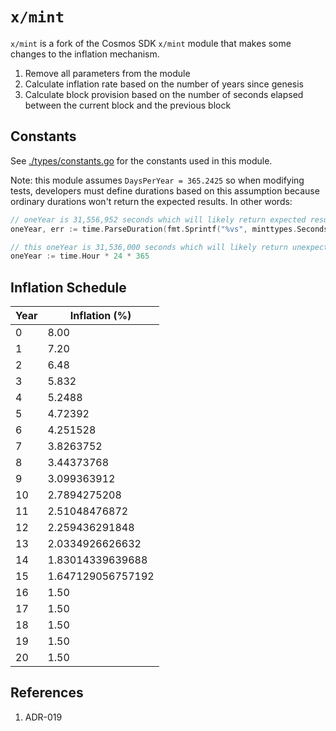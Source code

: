 # `x/mint`

`x/mint` is a fork of the Cosmos SDK `x/mint` module that makes some changes to the inflation mechanism.

1. Remove all parameters from the module
1. Calculate inflation rate based on the number of years since genesis
1. Calculate block provision based on the number of seconds elapsed between the current block and the previous block

## Constants

See [./types/constants.go](./types/constants.go) for the constants used in this module.

Note: this module assumes `DaysPerYear = 365.2425` so when modifying tests, developers must define durations based on this assumption because ordinary durations won't return the expected results. In other words:

```go
// oneYear is 31,556,952 seconds which will likely return expected results in tests
oneYear, err := time.ParseDuration(fmt.Sprintf("%vs", minttypes.SecondsPerYear))

// this oneYear is 31,536,000 seconds which will likely return unexpected results in tests
oneYear := time.Hour * 24 * 365
```

## Inflation Schedule

| Year | Inflation (%)     |
|------|-------------------|
| 0    | 8.00              |
| 1    | 7.20              |
| 2    | 6.48              |
| 3    | 5.832             |
| 4    | 5.2488            |
| 5    | 4.72392           |
| 6    | 4.251528          |
| 7    | 3.8263752         |
| 8    | 3.44373768        |
| 9    | 3.099363912       |
| 10   | 2.7894275208      |
| 11   | 2.51048476872     |
| 12   | 2.259436291848    |
| 13   | 2.0334926626632   |
| 14   | 1.83014339639688  |
| 15   | 1.647129056757192 |
| 16   | 1.50              |
| 17   | 1.50              |
| 18   | 1.50              |
| 19   | 1.50              |
| 20   | 1.50              |

## References

1. ADR-019
